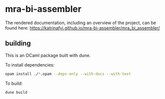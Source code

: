 # mra-bi-assembler

The rendered documentation, including an overview of the project, can be found here: https://katrinafyi.github.io/mra-bi-assembler/mra_bi_assembler/

## building

This is an OCaml package built with dune.

To install dependencies:
```bash
opam install ./*.opam --deps-only --with-docs --with-test
```

To build:
```bash
dune build
```
